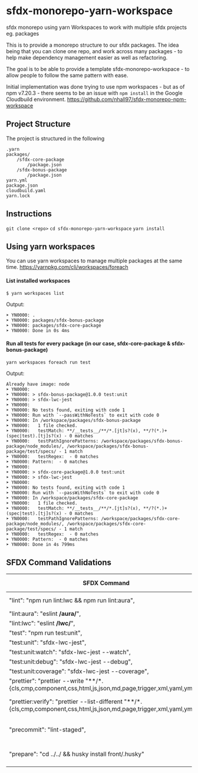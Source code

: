 # sfdx-monorepo-yarn-workspace
sfdx monorepo using yarn Workspaces to work with multiple sfdx projects eg. packages

This is to provide a monorepo structure to our sfdx packages. The idea being that you can clone one repo, and work across many packages - to help make dependency management easier as well as refactoring.

The goal is to be able to provide a template sfdx-monorepo-workspace - to allow people to follow the same pattern with ease.

Initial implementation was done trying to use npm workspaces - but as of npm v7.20.3 - there seems to be an issue with `npm install` in the Google Cloudbuild environment. https://github.com/nhall97/sfdx-monorepo-npm-workspace 

## Project Structure
The project is structured in the following
```
.yarn
packages/
    /sfdx-core-package
        /package.json
    /sfdx-bonus-package
        /package.json
yarn.yml
package.json
cloudbuild.yaml
yarn.lock
 ```

## Instructions
`git clone <repo>`
`cd sfdx-monorepo-yarn-workspace`
`yarn install`

## Using yarn workspaces
You can use yarn workspaces to manage multiple packages at the same time. https://yarnpkg.com/cli/workspaces/foreach

#### List installed workspaces
`$ yarn workspaces list`

Output:
```
➤ YN0000: .
➤ YN0000: packages/sfdx-bonus-package
➤ YN0000: packages/sfdx-core-package
➤ YN0000: Done in 0s 4ms
```

#### Run all tests for every package (in our case, sfdx-core-package & sfdx-bonus-package)

`yarn workspaces foreach run test`

Output:
```
Already have image: node
➤ YN0000: 
➤ YN0000: > sfdx-bonus-package@1.0.0 test:unit
➤ YN0000: > sfdx-lwc-jest
➤ YN0000: 
➤ YN0000: No tests found, exiting with code 1
➤ YN0000: Run with `--passWithNoTests` to exit with code 0
➤ YN0000: In /workspace/packages/sfdx-bonus-package
➤ YN0000:   1 file checked.
➤ YN0000:   testMatch: **/__tests__/**/*.[jt]s?(x), **/?(*.)+(spec|test).[tj]s?(x) - 0 matches
➤ YN0000:   testPathIgnorePatterns: /workspace/packages/sfdx-bonus-package/node_modules/, /workspace/packages/sfdx-bonus-package/test/specs/ - 1 match
➤ YN0000:   testRegex:  - 0 matches
➤ YN0000: Pattern:  - 0 matches
➤ YN0000: 
➤ YN0000: > sfdx-core-package@1.0.0 test:unit
➤ YN0000: > sfdx-lwc-jest
➤ YN0000: 
➤ YN0000: No tests found, exiting with code 1
➤ YN0000: Run with `--passWithNoTests` to exit with code 0
➤ YN0000: In /workspace/packages/sfdx-core-package
➤ YN0000:   1 file checked.
➤ YN0000:   testMatch: **/__tests__/**/*.[jt]s?(x), **/?(*.)+(spec|test).[tj]s?(x) - 0 matches
➤ YN0000:   testPathIgnorePatterns: /workspace/packages/sfdx-core-package/node_modules/, /workspace/packages/sfdx-core-package/test/specs/ - 1 match
➤ YN0000:   testRegex:  - 0 matches
➤ YN0000: Pattern:  - 0 matches
➤ YN0000: Done in 4s 799ms
```

## SFDX Command Validations
| SFDX Command                                                                                                               | Workspace Command            | Working? |
|----------------------------------------------------------------------------------------------------------------------------|------------------------------|----------|
| "lint": "npm run lint:lwc && npm run lint:aura",                                                                           | npm run lint --ws            |         |
| "lint:aura": "eslint **/aura/**",                                                                                          |                              |          |
| "lint:lwc": "eslint **/lwc/**",                                                                                            |                              |          |
| "test": "npm run test:unit",                                                                                               |                              |          |
| "test:unit": "sfdx-lwc-jest",                                                                                              |                              |          |
| "test:unit:watch": "sfdx-lwc-jest --watch",                                                                                |                              |          |
| "test:unit:debug": "sfdx-lwc-jest --debug",                                                                                |                              |          |
| "test:unit:coverage": "sfdx-lwc-jest --coverage",                                                                          |                              |          |
| "prettier": "prettier --write \"**/*.{cls,cmp,component,css,html,js,json,md,page,trigger,xml,yaml,yml}\"",                 | npm run prettier --ws        |         |
| "prettier:verify": "prettier --list-different \"**/*.{cls,cmp,component,css,html,js,json,md,page,trigger,xml,yaml,yml}\"", | npm run prettier:verify --ws |         |
| "precommit": "lint-staged",                                                                                                | npm run precommit --ws       |         |
| "prepare": "cd ../../ && husky install front/.husky"                                                                       | npm run prepare --ws         |     N    |
